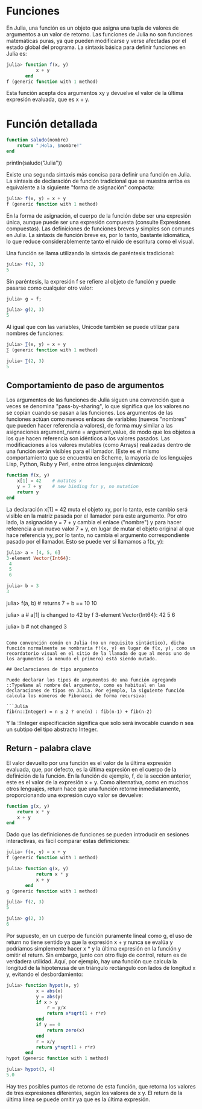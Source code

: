 # Funciones

En Julia, una función es un objeto que asigna una tupla de valores de argumentos a un valor de retorno. Las funciones de Julia no son funciones matemáticas puras, ya que pueden modificarse y verse afectadas por el estado global del programa. La sintaxis básica para definir funciones en Julia es:
```Julia
julia> function f(x, y)
           x + y
       end
f (generic function with 1 method)
```
Esta función acepta dos argumentos xy y devuelve el valor de la última expresión evaluada, que es x + y.

# Función detallada
```Julia
function saludo(nombre)
    return "¡Hola, $nombre!"
end
```
println(saludo("Julia"))

Existe una segunda sintaxis más concisa para definir una función en Julia. La sintaxis de declaración de 
función tradicional que se muestra arriba es equivalente a la siguiente "forma de asignación" compacta:
```Julia
julia> f(x, y) = x + y
f (generic function with 1 method)
```

En la forma de asignación, el cuerpo de la función debe ser una expresión única, aunque puede ser una expresión compuesta (consulte Expresiones compuestas). Las definiciones de funciones breves y simples son comunes en Julia. La sintaxis de función breve es, por lo tanto, bastante idiomática, lo que reduce considerablemente tanto el ruido de escritura como el visual.

Una función se llama utilizando la sintaxis de paréntesis tradicional:
```Julia
julia> f(2, 3)
5
```

Sin paréntesis, la expresión f se refiere al objeto de función y puede pasarse como cualquier otro valor:
```Julia
julia> g = f;

julia> g(2, 3)
5
```

Al igual que con las variables, Unicode también se puede utilizar para nombres de funciones:
```Julia
julia> ∑(x, y) = x + y
∑ (generic function with 1 method)

julia> ∑(2, 3)
5
```

## Comportamiento de paso de argumentos

Los argumentos de las funciones de Julia siguen una convención que a veces se denomina "pass-by-sharing", lo que significa que los valores no se copian cuando se pasan a las funciones. Los argumentos de las funciones actúan como nuevos enlaces de variables (nuevos "nombres" que pueden hacer referencia a valores), de forma muy similar a las asignaciones argument_name = argument_value, de modo que los objetos a los que hacen referencia son idénticos a los valores pasados. Las modificaciones a los valores mutables (como Arrays) realizadas dentro de una función serán visibles para el llamador. (Este es el mismo comportamiento que se encuentra en Scheme, la mayoría de los lenguajes Lisp, Python, Ruby y Perl, entre otros lenguajes dinámicos)
```Julia
function f(x, y)
    x[1] = 42    # mutates x
    y = 7 + y    # new binding for y, no mutation
    return y
end
```
La declaración x[1] = 42 muta el objeto xy, por lo tanto, este cambio será visible en la matriz pasada por el llamador para este argumento. Por otro lado, la asignación y = 7 + y cambia el enlace ("nombre") y para hacer referencia a un nuevo valor 7 + y, en lugar de mutar el objeto original al que hace referencia yy, por lo tanto, no cambia el argumento correspondiente pasado por el llamador. Esto se puede ver si llamamos a f(x, y):
```Julia
julia> a = [4, 5, 6]
3-element Vector{Int64}:
 4
 5
 6

julia> b = 3
3
```

julia> f(a, b) # returns 7 + b == 10
10

julia> a  # a[1] is changed to 42 by f
3-element Vector{Int64}:
 42
  5
  6

julia> b  # not changed
3
```

Como convención común en Julia (no un requisito sintáctico), dicha función normalmente se nombraría f!(x, y) en lugar de f(x, y), como un recordatorio visual en el sitio de la llamada de que al menos uno de los argumentos (a menudo el primero) está siendo mutado.

## Declaraciones de tipo argumento

Puede declarar los tipos de argumentos de una función agregando ::TypeName al nombre del argumento, como es habitual en las declaraciones de tipos en Julia. Por ejemplo, la siguiente función calcula los números de Fibonacci de forma recursiva:

```Julia
fib(n::Integer) = n ≤ 2 ? one(n) : fib(n-1) + fib(n-2)
```
Y la ::Integer especificación significa que solo será invocable cuando n sea un subtipo del tipo abstracto Integer.

## Return - palabra clave
El valor devuelto por una función es el valor de la última expresión evaluada, que, por defecto, es la última expresión en el cuerpo de la definición de la función. En la función de ejemplo, f, de la sección anterior, este es el valor de la expresión x + y. Como alternativa, como en muchos otros lenguajes, return hace que una función retorne inmediatamente, proporcionando una expresión cuyo valor se devuelve:
```Julia
function g(x, y)
    return x * y
    x + y
end
```
Dado que las definiciones de funciones se pueden introducir en sesiones interactivas, es fácil comparar estas definiciones:
```Julia
julia> f(x, y) = x + y
f (generic function with 1 method)

julia> function g(x, y)
           return x * y
           x + y
       end
g (generic function with 1 method)

julia> f(2, 3)
5

julia> g(2, 3)
6
```

Por supuesto, en un cuerpo de función puramente lineal como g, el uso de return no tiene sentido ya que la expresión x + y nunca se evalúa y podríamos simplemente hacer x * y la última expresión en la función y omitir el return. Sin embargo, junto con otro flujo de control, return es de verdadera utilidad. Aquí, por ejemplo, hay una función que calcula la longitud de la hipotenusa de un triángulo rectángulo con lados de longitud x y, evitando el desbordamiento:
```Julia
julia> function hypot(x, y)
           x = abs(x)
           y = abs(y)
           if x > y
               r = y/x
               return x*sqrt(1 + r*r)
           end
           if y == 0
               return zero(x)
           end
           r = x/y
           return y*sqrt(1 + r*r)
       end
hypot (generic function with 1 method)

julia> hypot(3, 4)
5.0
```

Hay tres posibles puntos de retorno de esta función, que retorna los valores de tres expresiones diferentes, según los valores de x y. El return de la última línea se puede omitir ya que es la última expresión.
